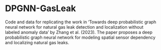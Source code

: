 # DPGNN-GasLeak
Code and data for replicating the work in ‘Towards deep probabilistic graph neural network for natural gas leak detection and localization without labeled anomaly data’ by Zhang et al. (2023). The paper proposes a deep probabilistic graph neural network for modeling spatial sensor dependency and localizing natural gas leaks.
